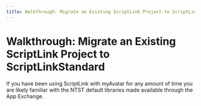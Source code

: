 ```yaml
---
title: Walkthrough: Migrate an Existing ScriptLink Project to ScriptLinkStandard
---
```


# Walkthrough: Migrate an Existing ScriptLink Project to ScriptLinkStandard

If you have been using ScriptLink with myAvatar for any amount of time you are likely familiar with the NTST default libraries made available through the App Exchange.
